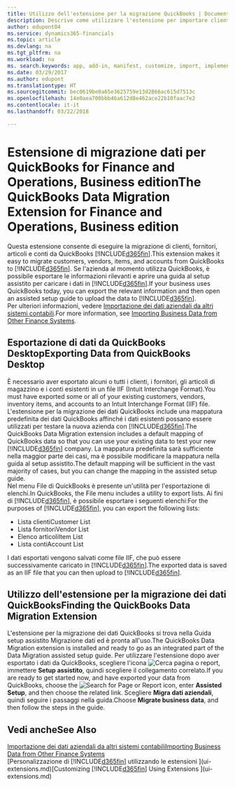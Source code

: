 ```yaml
---
title: Utilizzo dell'estensione per la migrazione QuickBooks | Documenti Microsoft
description: Descrive come utilizzare l'estensione per importare clienti, fornitori, articoli e conti da QuickBooks Desktop in Finance and Operations, Business edition.
author: edupont04
ms.service: dynamics365-financials
ms.topic: article
ms.devlang: na
ms.tgt_pltfrm: na
ms.workload: na
ms. search.keywords: app, add-in, manifest, customize, import, implement
ms.date: 03/29/2017
ms.author: edupont
ms.translationtype: HT
ms.sourcegitcommit: bec0619be0a65e3625759e13d2866ac615d7513c
ms.openlocfilehash: 14e0aea700bbb46a612d8e462ace22b10faac7e2
ms.contentlocale: it-it
ms.lasthandoff: 03/22/2018

---
```

# <a name="the-quickbooks-data-migration-extension-for-finance-and-operations-business-edition"></a><span data-ttu-id="b3d08-103">Estensione di migrazione dati per QuickBooks for Finance and Operations, Business edition</span><span class="sxs-lookup"><span data-stu-id="b3d08-103">The QuickBooks Data Migration Extension for Finance and Operations, Business edition</span></span>
<span data-ttu-id="b3d08-104">Questa estensione consente di eseguire la migrazione di clienti, fornitori, articoli e conti da QuickBooks [!INCLUDE[d365fin](includes/d365fin_md.md)].</span><span class="sxs-lookup"><span data-stu-id="b3d08-104">This extension makes it easy to migrate customers, vendors, items, and accounts from QuickBooks to [!INCLUDE[d365fin](includes/d365fin_md.md)].</span></span> <span data-ttu-id="b3d08-105">Se l'azienda al momento utilizza QuickBooks, è possibile esportare le informazioni rilevanti e aprire una guida al setup assistito per caricare i dati in [!INCLUDE[d365fin](includes/d365fin_md.md)].</span><span class="sxs-lookup"><span data-stu-id="b3d08-105">If your business uses QuickBooks today, you can export the relevant information and then open an assisted setup guide to upload the data to [!INCLUDE[d365fin](includes/d365fin_md.md)].</span></span>  
<span data-ttu-id="b3d08-106">Per ulteriori informazioni, vedere [Importazione dei dati aziendali da altri sistemi contabili](upload-data.md).</span><span class="sxs-lookup"><span data-stu-id="b3d08-106">For more information, see [Importing Business Data from Other Finance Systems](upload-data.md).</span></span>

## <a name="exporting-data-from-quickbooks-desktop"></a><span data-ttu-id="b3d08-107">Esportazione di dati da QuickBooks Desktop</span><span class="sxs-lookup"><span data-stu-id="b3d08-107">Exporting Data from QuickBooks Desktop</span></span>
<span data-ttu-id="b3d08-108">È necessario aver esportato alcuni o tutti i clienti, i fornitori, gli articoli di magazzino e i conti esistenti in un file IIF (Intuit Interchange Format).</span><span class="sxs-lookup"><span data-stu-id="b3d08-108">You must have exported some or all of your existing customers, vendors, inventory items, and accounts to an Intuit Interchange Format (IIF) file.</span></span> <span data-ttu-id="b3d08-109">L'estensione per la migrazione dei dati QuickBooks include una mappatura predefinita dei dati QuickBooks affinché i dati esistenti possano essere utilizzati per testare la nuova azienda con [!INCLUDE[d365fin](includes/d365fin_md.md)].</span><span class="sxs-lookup"><span data-stu-id="b3d08-109">The QuickBooks Data Migration extension includes a default mapping of QuickBooks data so that you can use your existing data to test your new [!INCLUDE[d365fin](includes/d365fin_md.md)] company.</span></span> <span data-ttu-id="b3d08-110">La mappatura predefinita sarà sufficiente nella maggior parte dei casi, ma è possibile modificare la mappatura nella guida al setup assistito.</span><span class="sxs-lookup"><span data-stu-id="b3d08-110">The default mapping will be sufficient in the vast majority of cases, but you can change the mapping in the assisted setup guide.</span></span>  
<span data-ttu-id="b3d08-111">Nel menu File di QuickBooks è presente un'utilità per l'esportazione di elenchi.</span><span class="sxs-lookup"><span data-stu-id="b3d08-111">In QuickBooks, the File menu includes a utility to export lists.</span></span> <span data-ttu-id="b3d08-112">Ai fini di [!INCLUDE[d365fin](includes/d365fin_md.md)], è possibile esportare i seguenti elenchi:</span><span class="sxs-lookup"><span data-stu-id="b3d08-112">For the purposes of [!INCLUDE[d365fin](includes/d365fin_md.md)], you can export the following lists:</span></span>

* <span data-ttu-id="b3d08-113">Lista clienti</span><span class="sxs-lookup"><span data-stu-id="b3d08-113">Customer List</span></span>  
* <span data-ttu-id="b3d08-114">Lista fornitori</span><span class="sxs-lookup"><span data-stu-id="b3d08-114">Vendor List</span></span>  
* <span data-ttu-id="b3d08-115">Elenco articoli</span><span class="sxs-lookup"><span data-stu-id="b3d08-115">Item List</span></span>  
* <span data-ttu-id="b3d08-116">Lista conti</span><span class="sxs-lookup"><span data-stu-id="b3d08-116">Account List</span></span>  

<span data-ttu-id="b3d08-117">I dati esportati vengono salvati come file IIF, che può essere successivamente caricato in [!INCLUDE[d365fin](includes/d365fin_md.md)].</span><span class="sxs-lookup"><span data-stu-id="b3d08-117">The exported data is saved as an IIF file that you can then upload to [!INCLUDE[d365fin](includes/d365fin_md.md)].</span></span>

## <a name="finding-the-quickbooks-data-migration-extension"></a><span data-ttu-id="b3d08-118">Utilizzo dell'estensione per la migrazione dei dati QuickBooks</span><span class="sxs-lookup"><span data-stu-id="b3d08-118">Finding the QuickBooks Data Migration Extension</span></span>
<span data-ttu-id="b3d08-119">L'estensione per la migrazione dei dati QuickBooks si trova nella Guida setup assistito Migrazione dati ed è pronta all'uso.</span><span class="sxs-lookup"><span data-stu-id="b3d08-119">The QuickBooks Data Migration extension is installed and ready to go as an integrated part of the Data Migration assisted setup guide.</span></span> <span data-ttu-id="b3d08-120">Per utilizzare l'estensione dopo aver esportato i dati da QuickBooks, scegliere l'icona ![Cerca pagina o report](media/ui-search/search_small.png "icona Cerca pagina o report"), immettere **Setup assistito**, quindi scegliere il collegamento correlato.</span><span class="sxs-lookup"><span data-stu-id="b3d08-120">If you are ready to get started now, and have exported your data from QuickBooks, choose the ![Search for Page or Report](media/ui-search/search_small.png "Search for Page or Report icon") icon, enter **Assisted Setup**, and then choose the related link.</span></span> <span data-ttu-id="b3d08-121">Scegliere **Migra dati aziendali**, quindi seguire i passaggi nella guida.</span><span class="sxs-lookup"><span data-stu-id="b3d08-121">Choose **Migrate business data**, and then follow the steps in the guide.</span></span>  

## <a name="see-also"></a><span data-ttu-id="b3d08-122">Vedi anche</span><span class="sxs-lookup"><span data-stu-id="b3d08-122">See Also</span></span>
[<span data-ttu-id="b3d08-123">Importazione dei dati aziendali da altri sistemi contabili</span><span class="sxs-lookup"><span data-stu-id="b3d08-123">Importing Business Data from Other Finance Systems</span></span>](upload-data.md)  
<span data-ttu-id="b3d08-124">[Personalizzazione di [!INCLUDE[d365fin](includes/d365fin_md.md)] utilizzando le estensioni ](ui-extensions.md)</span><span class="sxs-lookup"><span data-stu-id="b3d08-124">[Customizing [!INCLUDE[d365fin](includes/d365fin_md.md)] Using Extensions ](ui-extensions.md)</span></span>  

